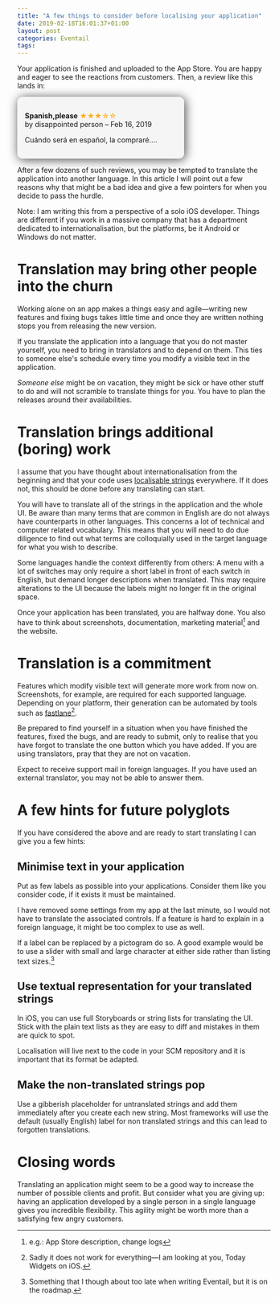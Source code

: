 ```yaml
---
title: "A few things to consider before localising your application"
date: 2019-02-18T16:01:37+01:00
layout: post
categories: Eventail
tags:
---
```


Your application is finished and uploaded to the App Store. You are happy and eager to see the reactions from customers. Then, a review like this lands in:

<div style="max-width:8cm;background:#f5f5f5;text-color:#222;border-radius:10px;padding:15px;box-shadow:2px 2px 20px #444">
<p><strong>Spanish,please</strong> <span style="color:#fa1">★★★☆☆</span><br/>
by disappointed person – Feb 16, 2019</p>
<p>Cuándo será en español, la compraré....</p>
</div>

After a few dozens of such reviews, you may be tempted to translate the application into another language. In this article I will point out a few reasons why that might be a bad idea and give a few pointers for when you decide to pass the hurdle.

<aside class="note">Note: I am writing this from a perspective of a solo iOS developer. Things are different if you work in a massive company that has a department dedicated to internationalisation, but the platforms, be it Android or Windows do not matter.</aside>

# Translation may bring other people into the churn

Working alone on an app makes a things easy and agile—writing new features and fixing bugs takes little time and once they are written nothing stops you from releasing the new version.

If you translate the application into a language that you do not master yourself, you need to bring in translators and to depend on them. This ties to someone else's schedule every time you modify a visible text in the application.

_Someone else_ might be on vacation, they might be sick or have other stuff to do and will not scramble to translate things for you. You have to plan the releases around their availabilities.

# Translation brings additional (boring) work

I assume that you have thought about internationalisation from the beginning and that your code uses [localisable strings][trn-api] everywhere. If it does not, this should be done before any translating can start.

[trn-api]: https://developer.apple.com/documentation/foundation/nslocalizedstring

You will have to translate all of the strings in the application and the whole UI. Be aware than many terms that are common in English are do not always have counterparts in other languages. This concerns a lot of technical and computer related vocabulary. This means that you will need to do due diligence to find out what terms are colloquially used in the target language for what you wish to describe.

Some languages handle the context differently from others: A menu with a lot of switches may only require a short label in front of each switch in English, but demand longer descriptions when translated. This may require alterations to the UI because the labels might no longer fit in the original space.

Once your application has been translated, you are halfway done. You also have to think about screenshots, documentation, marketing material[^mm] and the website.

[^mm]: e.g.: App Store description, change logs


# Translation is a commitment

Features which modify visible text will generate more work from now on. Screenshots, for example, are required for each supported language. Depending on your platform, their generation can be automated by tools such as [fastlane][fastlane][^widgets].

Be prepared to find yourself in a situation when you have finished the features, fixed the bugs, and are ready to submit, only to realise that you have forgot to translate the one button which you have added. If you are using translators, pray that they are not on vacation.

Expect to receive support mail in foreign languages. If you have used an external translator, you may not be able to answer them.

[fastlane]: https://fastlane.tools

[^widgets]: Sadly it does not work for everything—I am looking at you, Today Widgets on iOS.

# A few hints for future polyglots

If you have considered the above and are ready to start translating I can give you a few hints:

## Minimise text in your application

Put as few labels as possible into your applications. Consider them like you consider code, if it exists it must be maintained.

I have removed some settings from my app at the last minute, so I would not have to translate the associated controls. If a feature is hard to explain in a foreign language, it might be too complex to use as well.

If a label can be replaced by a pictogram do so. A good example would be to use a slider with small and large character at either side rather than listing text sizes.[^text-size]

[^text-size]: Something that I though about too late when writing Eventail, but it is on the roadmap.

## Use textual representation for your translated strings

In iOS, you can use full Storyboards or string lists for translating the UI. Stick with the plain text lists as they are easy to diff and mistakes in them are quick to spot.

Localisation will live next to the code in your SCM repository and it is important that its format be adapted.

## Make the non-translated strings pop

Use a gibberish placeholder for untranslated strings and add them immediately after you create each new string. Most frameworks will use the default (usually English) label for non translated strings and this can lead to forgotten translations.

# Closing words

Translating an application might seem to be a good way to increase the number of possible clients and profit. But consider what you are giving up: having an application developed by a single person in a single language gives you incredible flexibility. This agility might be worth more than a satisfying few angry customers.